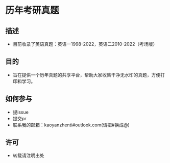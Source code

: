 # 历年考研真题
## 描述
- 目前收录了英语真题：英语一1998-2022，英语二2010-2022（考场版）

## 目的
- 旨在提供一个历年真题的共享平台，帮助大家收集干净无水印的真题，方便打印和学习。

## 如何参与
- 提issue
- 提交pr
- 联系我的邮箱：kaoyanzhenti#outlook.com(请把#换成@)

## 许可
- 转载请注明出处
